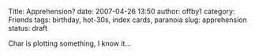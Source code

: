 Title: Apprehension?
date: 2007-04-26 13:50
author: offby1
category: Friends
tags: birthday, hot-30s, index cards, paranoia
slug: apprehension
status: draft

Char is plotting something, I know it\...
